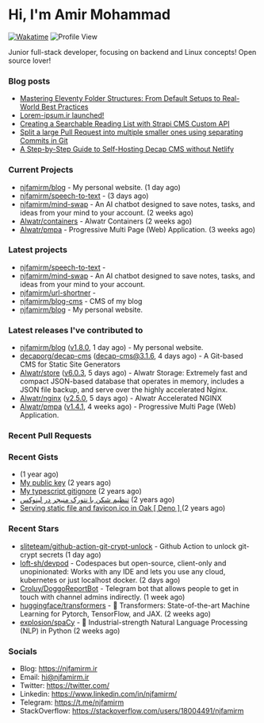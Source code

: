 # Hi, I'm Amir Mohammad
[![Wakatime](https://wakatime.com/badge/user/68776a95-d771-48a4-a960-90136239e4fd.svg)](https://wakatime.com/@68776a95-d771-48a4-a960-90136239e4fd)
![Profile View](https://komarev.com/ghpvc/?username=njfamirm)

Junior full-stack developer, focusing on backend and Linux concepts!
Open source lover!

### Blog posts

- [Mastering Eleventy Folder Structures: From Default Setups to Real-World Best Practices](https://www.njfamirm.ir/en/blog/eleventy-folder-structure-guide/)
- [Lorem-ipsum.ir launched!](https://www.njfamirm.ir/en/blog/lorem-ipsum-ir-launched/)
- [Creating a Searchable Reading List with Strapi CMS Custom API](https://www.njfamirm.ir/en/blog/strapi-custom-api/)
- [Split a large Pull Request into multiple smaller ones using separating Commits in Git](https://www.njfamirm.ir/en/blog/git-separate/)
- [A Step-by-Step Guide to Self-Hosting Decap CMS without Netlify](https://www.njfamirm.ir/en/blog/self-hosting-decap-cms/)


### Current Projects

- [njfamirm/blog](https://github.com/njfamirm/blog) - My personal website. (1 day ago)
- [njfamirm/speech-to-text](https://github.com/njfamirm/speech-to-text) -  (3 days ago)
- [njfamirm/mind-swap](https://github.com/njfamirm/mind-swap) - An AI chatbot designed to save notes, tasks, and ideas from your mind to your account. (2 weeks ago)
- [Alwatr/containers](https://github.com/Alwatr/containers) - Alwatr Containers (2 weeks ago)
- [Alwatr/pmpa](https://github.com/Alwatr/pmpa) - Progressive Multi Page (Web) Application. (3 weeks ago)

### Latest projects

- [njfamirm/speech-to-text](https://github.com/njfamirm/speech-to-text) - 
- [njfamirm/mind-swap](https://github.com/njfamirm/mind-swap) - An AI chatbot designed to save notes, tasks, and ideas from your mind to your account.
- [njfamirm/url-shortner](https://github.com/njfamirm/url-shortner) - 
- [njfamirm/blog-cms](https://github.com/njfamirm/blog-cms) - CMS of my blog
- [njfamirm/blog](https://github.com/njfamirm/blog) - My personal website.

### Latest releases I've contributed to

- [njfamirm/blog](https://github.com/njfamirm/blog) ([v1.8.0](https://github.com/njfamirm/blog/releases/tag/v1.8.0), 1 day ago) - My personal website.
- [decaporg/decap-cms](https://github.com/decaporg/decap-cms) ([decap-cms@3.1.6](https://github.com/decaporg/decap-cms/releases/tag/decap-cms%403.1.6), 4 days ago) - A Git-based CMS for Static Site Generators
- [Alwatr/store](https://github.com/Alwatr/store) ([v6.0.3](https://github.com/Alwatr/store/releases/tag/v6.0.3), 5 days ago) - Alwatr Storage: Extremely fast and compact JSON-based database that operates in memory, includes a JSON file backup, and serve over the highly accelerated Nginx.
- [Alwatr/nginx](https://github.com/Alwatr/nginx) ([v2.5.0](https://github.com/Alwatr/nginx/releases/tag/v2.5.0), 5 days ago) - Alwatr Accelerated NGINX
- [Alwatr/pmpa](https://github.com/Alwatr/pmpa) ([v1.4.1](https://github.com/Alwatr/pmpa/releases/tag/v1.4.1), 4 weeks ago) - Progressive Multi Page (Web) Application.

### Recent Pull Requests


### Recent Gists

- [](https://gist.github.com/022d07ecd84e69ad31ef0bcd32d86b59) (1 year ago)
- [My public key](https://gist.github.com/879f720c9ca74a0934ce571b7285ed34) (2 years ago)
- [My typescript gitignore](https://gist.github.com/6a40b1912daab3f91a02a7b53f3f76c3) (2 years ago)
- [تنظیم شکن با نتورک منیجر در لینوکس](https://gist.github.com/cc40c344e89bdcdf77085cbf1fc05162) (2 years ago)
- [Serving static file and favicon.ico in Oak [ Deno ] ](https://gist.github.com/9bcaca2b6a672e729c099193b4aafe9f) (2 years ago)

### Recent Stars

- [sliteteam/github-action-git-crypt-unlock](https://github.com/sliteteam/github-action-git-crypt-unlock) - Github Action to unlock git-crypt secrets (1 day ago)
- [loft-sh/devpod](https://github.com/loft-sh/devpod) - Codespaces but open-source, client-only and unopinionated: Works with any IDE and lets you use any cloud, kubernetes or just localhost docker. (2 days ago)
- [Croluy/DoggoReportBot](https://github.com/Croluy/DoggoReportBot) - Telegram bot that allows people to get in touch with channel admins indirectly. (1 week ago)
- [huggingface/transformers](https://github.com/huggingface/transformers) - 🤗 Transformers: State-of-the-art Machine Learning for Pytorch, TensorFlow, and JAX. (2 weeks ago)
- [explosion/spaCy](https://github.com/explosion/spaCy) - 💫 Industrial-strength Natural Language Processing (NLP) in Python (2 weeks ago)

### Socials

- Blog: https://njfamirm.ir
- Email: hi@njfamirm.ir
- Twitter: https://twitter.com/
- Linkedin: https://www.linkedin.com/in/njfamirm/
- Telegram: https://t.me/njfamirm
- StackOverflow: https://stackoverflow.com/users/18004491/njfamirm
